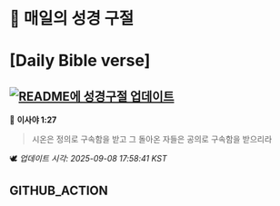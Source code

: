 # 🙏 매일의 성경 구절
# [Daily Bible verse]
## [![README에 성경구절 업데이트](https://github.com/DONGSUKA/first_test/actions/workflows/update-readme-bible.yml/badge.svg)](https://github.com/DONGSUKA/first_test/actions/workflows/update-readme-bible.yml)
<!-- START_BIBLE_VERSE -->
📖 **이사야 1:27**
> 시온은 정의로 구속함을 받고 그 돌아온 자들은 공의로 구속함을 받으리라

🕊️ _업데이트 시각: 2025-09-08 17:58:41 KST_
  <!-- END_BIBLE_VERSE -->
## GITHUB_ACTION
